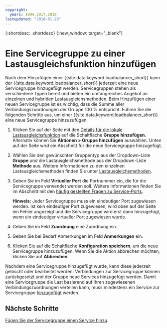 ```yaml
---
copyright:
  years: 1994,2017,2018
lastupdated: "2018-01-23"
---
```


{:shortdesc: .shortdesc}
{:new_window: target="_blank"}

# Eine Servicegruppe zu einer Lastausgleichsfunktion hinzufügen

Nach dem Hinzufügen einer {{site.data.keyword.loadbalancer_short}} kann der {{site.data.keyword.loadbalancer_short}} jederzeit eine neue Servicegruppe hinzugefügt werden. Servicegruppen stehen als verschiedene Typen bereit und bieten ein umfangreiches Angebot an einzelnen und hybriden Lastausgleichsmethoden. Beim Hinzufügen einer neuen Servicegruppe ist es wichtig, dass die Summe aller Verbindungszuordnungen der Gruppe 100 % entspricht. Führen Sie die folgenden Schritte aus, um einer {{site.data.keyword.loadbalancer_short}} eine neue Servicegruppe hinzuzufügen.

1. Klicken Sie auf der Seite mit den [Details für die lokale Lastausgleichsfunktion](view-all-load-balancers.html) auf die Schaltfläche **Gruppe hinzufügen**. Alternativ können Sie **Aktionen > Gruppe hinzufügen** auswählen. Unten auf der Seite wird ein Abschnitt für die neue Servicegruppe hinzugefügt.
2. Wählen Sie den gewünschten Gruppentyp aus der Dropdown-Liste **Gruppe** und die Lastausgleichsmethode aus der Dropdown-Liste **Methode** aus. Weitere Informationen zu den einzelnen Lastausgleichsmethoden finden Sie unter [Lastausgleichsmethoden](load_balancing_methods.html).
3. Geben Sie im Feld **Virtueller Port** die Portnummer ein, die für die Servicegruppe verwendet werden soll. Weitere Informationen finden Sie im Abschnitt mit den [häufig gestellten Fragen zu Service-Ports](load-balancing-faqs-2.html#what-services-can-be-load-balanced-). 

	**Hinweis:** Jeder Servicegruppe muss ein eindeutiger Port zugewiesen werden. Ist kein eindeutiger Port zugewiesen, wird oben auf der Seite ein Fehler angezeigt und die Servicegruppe wird erst dann hinzugefügt, wenn ein eindeutiger virtueller Port zugewiesen wurde.
4. Geben Sie im Feld **Zuordnung** eine Zuordnung ein.
5. Geben Sie bei Bedarf Anmerkungen im Feld **Anmerkungen** ein.
6. Klicken Sie auf die Schaltfläche **Konfiguration speichern**, um die neue Servicegruppe hinzuzufügen. Wenn Sie die Aktion abbrechen möchten, klicken Sie auf **Abbrechen**.

Nachdem eine Servicegruppe hinzugefügt wurde, kann diese jederzeit gelöscht oder bearbeitet werden. Verbindungen zur Servicegruppe können zurückgesetzt und der Gruppe neue Services hinzugefügt werden. Damit eine Servicegruppe die Last basierend auf ihren zugewiesenen Verbindungszuordnungen verteilen kann, muss mindestens ein Service zur Servicegruppe [hinzugefügt](add-service-service-group.html) werden.

## Nächste Schritte

[Fügen Sie der Servicegruppe einen Service hinzu](add-service-service-group.html).
